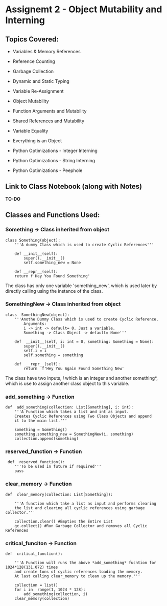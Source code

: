 
  

# Assignemt 2 - Object Mutability and Interning

  

## Topics Covered:

* Variables & Memory References

* Reference Counting

* Garbage Collection

* Dynamic and Static Typing

* Variable Re-Assignment

* Object Mutability

* Function Arguments and Mutability

* Shared References and Mutability

* Variable Equality

* Everything is an Object

* Python Optimizations - Integer Interning

* Python Optimizations - String Interning

* Python Optimizations - Peephole

## Link to Class Notebook (along with Notes)

**TO-DO**

  

## Classes and Functions Used:

  

### Something -> Class inherited from **object**

    class Something(object):
	    '''A dummy Class which is used to create Cyclic References'''
	    
	    def __init__(self):
		    super().__init__()
		    self.something_new = None    
		    
	    def __repr__(self):
	    return f'Hey You Found Something'
The class has only one variable 'something_new', which is used later by directly calling using the instance of the class.

### SomethingNew -> Class inherited from **object**

    class  SomethingNew(object):
		'''Anothe Dummy Class which is used to create Cyclic Reference.
			Arguments:
			i -> int -> default= 0. Just a variable.
			Something -> Class Object -> default= None'''
		
		def  __init__(self, i: int = 0, something: Something = None):
			super().__init__()
			self.i = i
			self.something = something
		
		def  __repr__(self):
			return  f'Hey You Again Found Something New'
The class have two inputs, *i* which is an integer and another something*, which is use to assign another class object to this variable.

### add_something -> Function

    def  add_something(collection: List[Something], i: int):
		'''A Function which takes a list and int as input.
		Creates Cyclic References using Two Class Objects and append
		it to the main list.'''
		
		something = Something()
		something.something_new = SomethingNew(i, something)
		collection.append(something)

### reserved_function -> Function

     def  reserved_function():
		'''To be used in future if required'''
		pass
### clear_memory -> Function

    def  clear_memory(collection: List[Something]):

		'''A function which take a list as input and performs clearing
		the list and clearing all cyclic references using garbage collector.'''
		
		collection.clear() #Empties the Entire List
		gc.collect() #Run Garbage Collector and removes all Cyclic References
		
### critical_funciton -> Function

    def  critical_function():

		'''A Function will runs the above *add_something* fucntion for 1024*128(131,072) times
		and create tons of cyclic references loading the memory.
		At last calling clear_memory to clean up the memory.'''
	
		collection = list()
		for i in  range(1, 1024 * 128):
			add_something(collection, i)
		clear_memory(collection)
